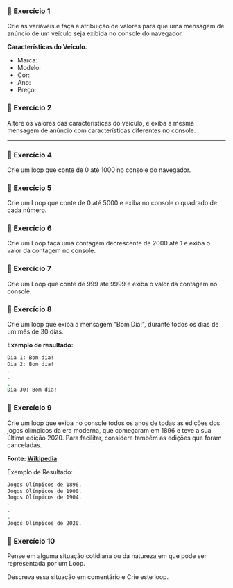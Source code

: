 ### 🔵 Exercício 1

Crie as variáveis e faça a atribuição de valores para que uma mensagem de anúncio de um veículo seja exibida no console do navegador.

**Características do Veículo.**

- Marca:
- Modelo:
- Cor:
- Ano:
- Preço:

### 🔵 Exercício 2

Altere os valores das características do veículo, e exiba a mesma mensagem de anúncio com características diferentes no console.

---

### 🔵 Exercício 4

Crie um loop que conte de 0 até 1000 no console do navegador.

### 🔵 Exercício 5

Crie um Loop que conte de 0 até 5000 e exiba no console o quadrado de cada número.

### 🔵 Exercício 6

Crie um Loop faça uma contagem decrescente de 2000 até 1 e exiba o valor da contagem no console.

### 🔵 Exercício 7

Crie um Loop que conte de 999 até 9999 e exiba o valor da contagem no console.

### 🔵 Exercício 8

Crie um loop que exiba a mensagem "Bom Dia!", durante todos os dias de um mês de 30 dias.

**Exemplo de resultado:**

```bash
Dia 1: Bom dia!
Dia 2: Bom dia!
.
.
.
Dia 30: Bom dia!
```

### 🔵 Exercício 9

Crie um loop que exiba no console todos os anos de todas as edições dos jogos olímpicos da era moderna, que começaram em 1896 e teve a sua última edição 2020. Para facilitar, considere também as edições que foram canceladas.

**Fonte: [Wikipedia](https://pt.wikipedia.org/wiki/Jogos_Ol%C3%ADmpicos)**

Exemplo de Resultado:

```bash
Jogos Olímpicos de 1896.
Jogos Olímpicos de 1900.
Jogos Olímpicos de 1904.
.
.
.
Jogos Olímpicos de 2020.
```

### 🔵 Exercício 10

Pense em alguma situação cotidiana ou da natureza em que pode ser representada por um Loop.

Descreva essa situação em comentário e Crie este loop.

